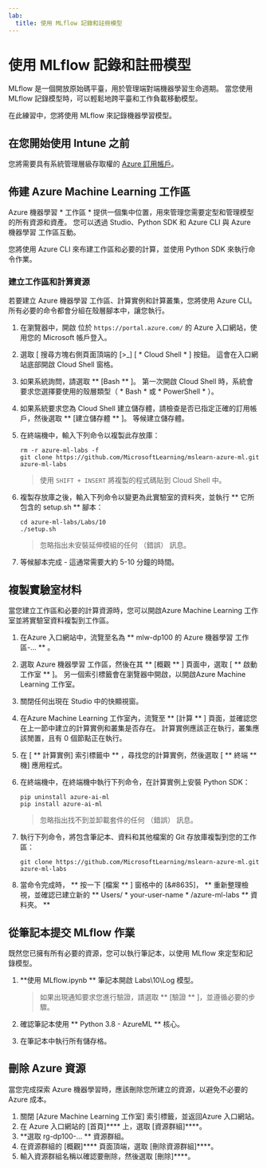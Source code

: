 ```yaml
---
lab:
  title: 使用 MLflow 記錄和註冊模型
---
```


# 使用 MLflow 記錄和註冊模型

MLflow 是一個開放原始碼平臺，用於管理端對端機器學習生命週期。 當您使用 MLflow 記錄模型時，可以輕鬆地跨平臺和工作負載移動模型。

在此練習中，您將使用 MLflow 來記錄機器學習模型。

## 在您開始使用 Intune 之前

您將需要具有系統管理層級存取權的 [Azure 訂用帳戶](https://azure.microsoft.com/free?azure-portal=true)。

## 佈建 Azure Machine Learning 工作區

Azure 機器學習 * 工作區 * 提供一個集中位置，用來管理您需要定型和管理模型的所有資源和資產。 您可以透過 Studio、Python SDK 和 Azure CLI 與 Azure 機器學習 工作區互動。

您將使用 Azure CLI 來布建工作區和必要的計算，並使用 Python SDK 來執行命令作業。

### 建立工作區和計算資源

若要建立 Azure 機器學習 工作區、計算實例和計算叢集，您將使用 Azure CLI。 所有必要的命令都會分組在殼層腳本中，讓您執行。

1. 在瀏覽器中，開啟 位於 `https://portal.azure.com/` 的 Azure 入口網站，使用您的 Microsoft 帳戶登入。
1. 選取 \[ 搜尋方塊右側頁面頂端的 [>_] [ * Cloud Shell * ] 按鈕。 這會在入口網站底部開啟 Cloud Shell 窗格。
1. 如果系統詢問，請選取 ** [Bash ** ]。 第一次開啟 Cloud Shell 時，系統會要求您選擇要使用的殼層類型（ * Bash * 或 * PowerShell * ）。
1. 如果系統要求您為 Cloud Shell 建立儲存體，請檢查是否已指定正確的訂用帳戶，然後選取 ** [建立儲存體 ** ]。 等候建立儲存體。
1. 在終端機中，輸入下列命令以複製此存放庫：

    ```azurecli
    rm -r azure-ml-labs -f
    git clone https://github.com/MicrosoftLearning/mslearn-azure-ml.git azure-ml-labs
    ```

    > 使用 `SHIFT + INSERT` 將複製的程式碼貼到 Cloud Shell 中。

1. 複製存放庫之後，輸入下列命令以變更為此實驗室的資料夾，並執行 ** 它所包含的 setup.sh ** 腳本：

    ```azurecli
    cd azure-ml-labs/Labs/10
    ./setup.sh
    ```

    > 忽略指出未安裝延伸模組的任何 （錯誤） 訊息。

1. 等候腳本完成 - 這通常需要大約 5-10 分鐘的時間。

## 複製實驗室材料

當您建立工作區和必要的計算資源時，您可以開啟Azure Machine Learning 工作室並將實驗室資料複製到工作區。

1. 在Azure 入口網站中，流覽至名為 ** mlw-dp100 的 Azure 機器學習 工作區-... ** 。
1. 選取 Azure 機器學習 工作區，然後在其 ** [概觀 ** ] 頁面中，選取 [ ** 啟動工作室 ** ]。 另一個索引標籤會在瀏覽器中開啟，以開啟Azure Machine Learning 工作室。
1. 關閉任何出現在 Studio 中的快顯視窗。
1. 在Azure Machine Learning 工作室內，流覽至 ** [計算 ** ] 頁面，並確認您在上一節中建立的計算實例和叢集是否存在。 計算實例應該正在執行，叢集應該閒置，且有 0 個節點正在執行。
1. 在 [ ** 計算實例] 索引標籤中 ** ，尋找您的計算實例，然後選取 [ ** 終端 ** 機] 應用程式。
1. 在終端機中，在終端機中執行下列命令，在計算實例上安裝 Python SDK：

    ```
    pip uninstall azure-ai-ml
    pip install azure-ai-ml
    ```

    > 忽略指出找不到並卸載套件的任何 （錯誤） 訊息。

1. 執行下列命令，將包含筆記本、資料和其他檔案的 Git 存放庫複製到您的工作區：

    ```
    git clone https://github.com/MicrosoftLearning/mslearn-azure-ml.git azure-ml-labs
    ```

1. 當命令完成時， ** 按一下 [檔案 ** ] 窗格中的 [&#8635]， ** 重新整理檢視，並確認已建立新的 ** Users/ * your-user-name * /azure-ml-labs ** 資料夾。 **

## 從筆記本提交 MLflow 作業

既然您已擁有所有必要的資源，您可以執行筆記本，以使用 MLflow 來定型和記錄模型。

1. **使用 MLflow.ipynb ** 筆記本開啟 Labs\10\Log 模型。

    > 如果出現通知要求您進行驗證，請選取 ** [驗證 ** ]，並遵循必要的步驟。

1. 確認筆記本使用 ** Python 3.8 - AzureML ** 核心。
1. 在筆記本中執行所有儲存格。

## 刪除 Azure 資源

當您完成探索 Azure 機器學習時，應該刪除您所建立的資源，以避免不必要的 Azure 成本。

1. 關閉 [Azure Machine Learning 工作室] 索引標籤，並返回Azure 入口網站。
1. 在 Azure 入口網站的 [首頁]**** 上，選取 [資源群組]****。
1. **選取 rg-dp100-... ** 資源群組。
1. 在資源群組的 [概觀]**** 頁面頂端，選取 [刪除資源群組]****。
1. 輸入資源群組名稱以確認要刪除，然後選取 [刪除]****。
